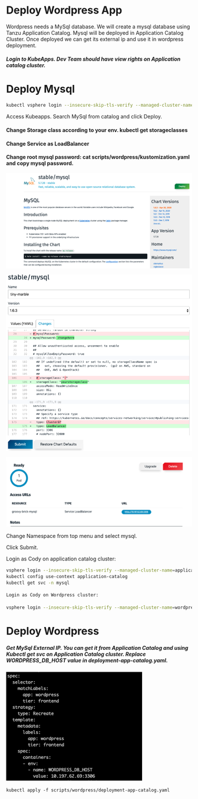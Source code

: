 # Deploy Wordpress App

Wordpress needs a MySql database. We will create a mysql database using Tanzu Application Catalog. Mysql will be deployed in Application Catalog Cluster. Once deployed we can get its external ip and use it in wordpress deployment.

##### Login to KubeApps. Dev Team should have view rights on Application catalog cluster.

# Deploy Mysql

```bash
kubectl vsphere login --insecure-skip-tls-verify --managed-cluster-name=application-catalog --server wcp.haas-435.pez.pivotal.io -u cody@vsphere.local
```

Access Kubeapps. Search MySql from catalog and click Deploy.

#### Change Storage class according to your env. kubectl get storageclasses
#### Change Service as LoadBalancer
#### Change root mysql password: cat scripts/wordpress/kustomization.yaml and copy mysql password.

![](../.././images/appcatalog-mysql1.png)

![](../.././images/appcatalog-mysql2.png)

![](../.././images/appcatalog-mysql3.png)

Change Namespace from top menu and select mysql.

Click Submit.

Login as Cody on application catalog cluster:

```bash
vsphere login --insecure-skip-tls-verify --managed-cluster-name=application-catalog --server wcp.haas-435.pez.pivotal.io -u cody@vsphere.local
kubectl config use-context application-catalog
kubectl get svc -n mysql

Login as Cody on Wordpress cluster:

vsphere login --insecure-skip-tls-verify --managed-cluster-name=wordpress --server wcp.haas-435.pez.pivotal.io -u cody@vsphere.local
```

# Deploy Wordpress

##### Get MySql External IP. You can get it from Application Catalog and using Kubectl get svc on Application Catalog cluster. Replace WORDPRESS_DB_HOST value in deployment-app-catalog.yaml.

![](../.././images/wordpress3.png)

```
kubectl apply -f scripts/wordpress/deployment-app-catalog.yaml

```

